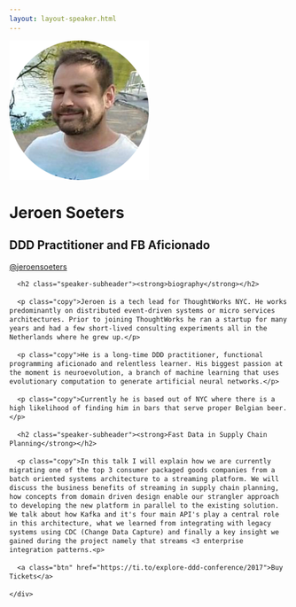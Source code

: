 ```yaml
---
layout: layout-speaker.html
---
```


<div class="container section featured-speaker">
  <div class="row">
    <div class="col-xs-12 col-sm-2 img-container">
      <img class="speaker-page-img" src="../img/speakers/Jeroen-Soeters-ON.png" />
      </div>
    <div class="col-xs-12 col-sm-10 copy-container">
      <h1 class="speaker-header">Jeroen Soeters</h1>
      <h2 class="speaker-subtitle">DDD Practitioner and FB Aficionado</h2>
      <p class="copy"><a class="speaker-handle" href="https://twitter.com/@jeroensoeters" target="_blank">@jeroensoeters</a></p>

      <h2 class="speaker-subheader"><strong>biography</strong></h2>

      <p class="copy">Jeroen is a tech lead for ThoughtWorks NYC. He works predominantly on distributed event-driven systems or micro services architectures. Prior to joining ThoughtWorks he ran a startup for many years and had a few short-lived consulting experiments all in the Netherlands where he grew up.</p>

      <p class="copy">He is a long-time DDD practitioner, functional programming aficionado and relentless learner. His biggest passion at the moment is neuroevolution, a branch of machine learning that uses evolutionary computation to generate artificial neural networks.</p>

      <p class="copy">Currently he is based out of NYC where there is a high likelihood of finding him in bars that serve proper Belgian beer.</p>

      <h2 class="speaker-subheader"><strong>Fast Data in Supply Chain Planning</strong></h2>

      <p class="copy">In this talk I will explain how we are currently migrating one of the top 3 consumer packaged goods companies from a batch oriented systems architecture to a streaming platform. We will discuss the business benefits of streaming in supply chain planning, how concepts from domain driven design enable our strangler approach to developing the new platform in parallel to the existing solution. We talk about how Kafka and it's four main API's play a central role in this architecture, what we learned from integrating with legacy systems using CDC (Change Data Capture) and finally a key insight we gained during the project namely that streams <3 enterprise integration patterns.<p>

      <a class="btn" href="https://ti.to/explore-ddd-conference/2017">Buy Tickets</a>

    </div>
</div>
</div>
